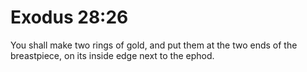 # Exodus 28:26

You shall make two rings of gold, and put them at the two ends of the breastpiece, on its inside edge next to the ephod.
